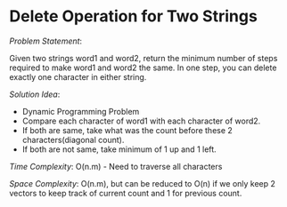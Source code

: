 # Delete Operation for Two Strings

_Problem Statement_:

Given two strings word1 and word2, return the minimum number of steps required to make word1 and word2 the same.
In one step, you can delete exactly one character in either string.

_Solution Idea_:
- Dynamic Programming Problem
- Compare each character of word1 with each character of word2.
- If both are same, take what was the count before these 2 characters(diagonal count).
- If both are not same, take minimum of 1 up and 1 left.

_Time Complexity_: O(n.m) - Need to traverse all characters

_Space Complexity_: O(n.m), but can be reduced to O(n) if we only keep 2 vectors to keep track of current count and 1 for previous count. 

